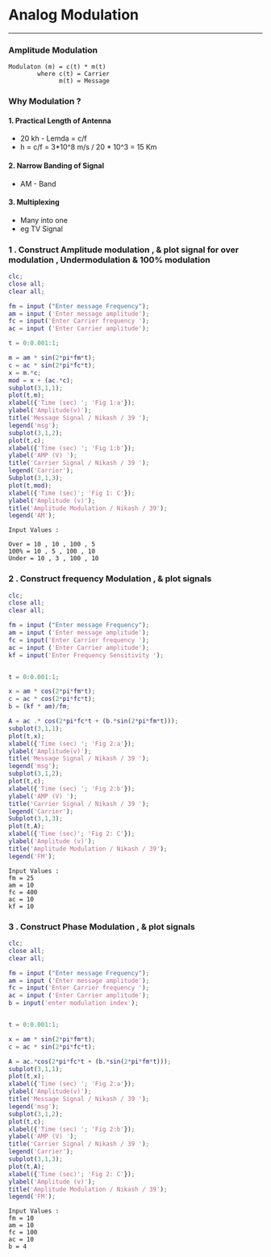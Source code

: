 # Analog Modulation
---
### Amplitude Modulation

```
Modulaton (m) = c(t) * m(t)
        where c(t) = Carrier
              m(t) = Message
 ```
### Why Modulation ?
#### 1. Practical Length of Antenna
  -  20 kh - Lemda = c/f
  - h = c/f = 3*10^8 m/s / 20 * 10^3  = 15 Km
#### 2. Narrow Banding of Signal 
  - AM - Band
#### 3. Multiplexing 
  - Many into one 
  - eg TV Signal 

### 1 . Construct Amplitude modulation , & plot signal for over modulation , Undermodulation & 100% modulation
```matlab
clc;
close all;
clear all;

fm = input ("Enter message Frequency");
am = input ('Enter message amplitude');
fc = input('Enter Carrier frequency ');
ac = input ('Enter Carrier amplitude');

t = 0:0.001:1;

m = am * sin(2*pi*fm*t);
c = ac * sin(2*pi*fc*t);
x = m.*c;
mod = x + (ac.*c);
subplot(3,1,1);
plot(t,m);
xlabel({'Time (sec) '; 'Fig 1:a'});
ylabel('Amplitude(v)');
title('Message Signal / Nikash / 39 ');
legend('msg');
subplot(3,1,2);
plot(t,c);
xlabel({'Time (sec) '; 'Fig 1:b'});
ylabel('AMP (V) ');
title('Carrier Signal / Nikash / 39 ');
legend('Carrier');
Subplot(3,1,3);
plot(t,mod);
xlabel({'Time (sec)'; 'Fig 1: C'});
ylabel('Amplitude (v)');
title('Amplitude Modulation / Nikash / 39');
legend('AM');

```
```
Input Values :

Over = 10 , 10 , 100 , 5 
100% = 10 , 5 , 100 , 10 
Under = 10 , 3 , 100 , 10 

```

### 2 . Construct frequency Modulation , & plot signals 

```matlab
clc;
close all;
clear all;

fm = input ("Enter message Frequency");
am = input ('Enter message amplitude');
fc = input('Enter Carrier frequency ');
ac = input ('Enter Carrier amplitude');
kf = input('Enter Frequency Sensitivity ');


t = 0:0.001:1;

x = am * cos(2*pi*fm*t);
c = ac * cos(2*pi*fc*t);
b = (kf * am)/fm;

A = ac .* cos(2*pi*fc*t + (b.*sin(2*pi*fm*t)));
subplot(3,1,1);
plot(t,x);
xlabel({'Time (sec) '; 'Fig 2:a'});
ylabel('Amplitude(v)');
title('Message Signal / Nikash / 39 ');
legend('msg');
subplot(3,1,2);
plot(t,c);
xlabel({'Time (sec) '; 'Fig 2:b'});
ylabel('AMP (V) ');
title('Carrier Signal / Nikash / 39 ');
legend('Carrier');
Subplot(3,1,3);
plot(t,A);
xlabel({'Time (sec)'; 'Fig 2: C'});
ylabel('Amplitude (v)');
title('Amplitude Modulation / Nikash / 39');
legend('FM');
```
```
Input Values :
fm = 25 
am = 10
fc = 400
ac = 10 
kf = 10 
```


### 3 . Construct Phase Modulation , & plot signals

```matlab
clc;
close all;
clear all;

fm = input ("Enter message Frequency");
am = input ('Enter message amplitude');
fc = input('Enter Carrier frequency ');
ac = input ('Enter Carrier amplitude');
b = input('enter modulation index');


t = 0:0.001:1;

x = am * sin(2*pi*fm*t);
c = ac * sin(2*pi*fc*t);

A = ac.*cos(2*pi*fc*t + (b.*sin(2*pi*fm*t)));
subplot(3,1,1);
plot(t,x);
xlabel({'Time (sec) '; 'Fig 2:a'});
ylabel('Amplitude(v)');
title('Message Signal / Nikash / 39 ');
legend('msg');
subplot(3,1,2);
plot(t,c);
xlabel({'Time (sec) '; 'Fig 2:b'});
ylabel('AMP (V) ');
title('Carrier Signal / Nikash / 39 ');
legend('Carrier');
subplot(3,1,3);
plot(t,A);
xlabel({'Time (sec)'; 'Fig 2: C'});
ylabel('Amplitude (v)');
title('Amplitude Modulation / Nikash / 39');
legend('FM');
```
```
Input Values :
fm = 10 
am = 10
fc = 100
ac = 10
b = 4
```